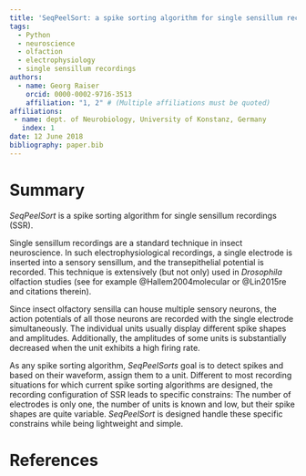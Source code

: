 ```yaml
---
title: 'SeqPeelSort: a spike sorting algorithm for single sensillum recordings'
tags:
  - Python
  - neuroscience
  - olfaction
  - electrophysiology
  - single sensillum recordings
authors:
  - name: Georg Raiser
    orcid: 0000-0002-9716-3513
    affiliation: "1, 2" # (Multiple affiliations must be quoted)
affiliations:
 - name: dept. of Neurobiology, University of Konstanz, Germany
   index: 1
date: 12 June 2018
bibliography: paper.bib
---
```


# Summary
_SeqPeelSort_ is a spike sorting algorithm for single sensillum recordings (SSR).

Single sensillum recordings are a standard technique in insect neuroscience. In such electrophysiological recordings, a single electrode is inserted into a sensory sensillum, and the transepithelial potential is recorded. This technique is extensively (but not only) used in _Drosophila_ olfaction studies (see for example @Hallem2004molecular or @Lin2015re and citations therein).

Since insect olfactory sensilla can house multiple sensory neurons, the action potentials of all those neurons are recorded with the single electrode simultaneously. The individual units usually display different spike shapes and amplitudes. Additionally, the amplitudes of some units is substantially decreased when the unit exhibits a high firing rate.

As any spike sorting algorithm, _SeqPeelSorts_ goal is to detect spikes and based on their waveform, assign them to a unit. Different to most recording situations for which current spike sorting algorithms are designed, the recording configuration of SSR leads to specific constrains: The number of electrodes is only one, the number of units is known and low, but their spike shapes are quite variable. _SeqPeelSort_ is designed handle these specific constrains while being lightweight and simple.

# References
